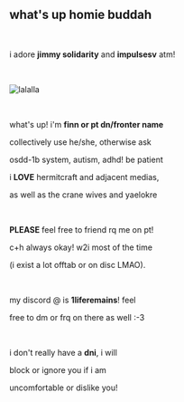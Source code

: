 ## what's up homie buddah

⠀

i adore **jimmy solidarity** and **impulsesv** atm!

⠀

![lalalla](https://files.catbox.moe/ydsmw3.png)

⠀

what's up! i'm **finn or pt dn/fronter name**

collectively use he/she, otherwise ask

osdd-1b system, autism, adhd! be patient

i **LOVE** hermitcraft and adjacent medias,

as well as the crane wives and yaelokre

⠀

**PLEASE** feel free to friend rq me on pt!

c+h always okay! w2i most of the time 

(i exist a lot offtab or on disc LMAO).

⠀

my discord @ is **1liferemains**! feel

free to dm or frq on there as well :-3

⠀

i don't really have a **dni**, i will

block or ignore you if i am

uncomfortable or dislike you!

